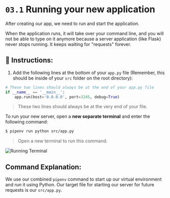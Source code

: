 # `03.1` Running your new application

After creating our app, we need to run and start the application.

When the application runs, it will take over your command line, and you will not be able to type on it anymore because a server application (like Flask) never stops running. It keeps waiting for "requests" forever.

## 📝 Instructions:

1. Add the following lines at the bottom of your `app.py` file (Remember, this should be inside of your `src` folder on the root directory):

```python
# These two lines should always be at the end of your app.py file
if __name__ == '__main__':
    app.run(host='0.0.0.0', port=3245, debug=True)
```

> These two lines should always be at the very end of your file.

To run your new server, open a **new separate terminal** and enter the following command:

```bash
$ pipenv run python src/app.py
```

> Open a new terminal to run this command.

![Running Terminal](../../assets/running-flask-app.gif?raw=true)

## Command Explanation:

We use our combined `pipenv` command to start up our virtual environment and *run* it using Python. Our target file for starting our server for future requests is our `src/app.py`.
